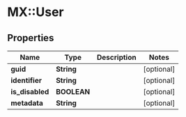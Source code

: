 # MX::User

## Properties
Name | Type | Description | Notes
------------ | ------------- | ------------- | -------------
**guid** | **String** |  | [optional] 
**identifier** | **String** |  | [optional] 
**is_disabled** | **BOOLEAN** |  | [optional] 
**metadata** | **String** |  | [optional] 


